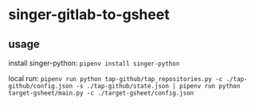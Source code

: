 # singer-gitlab-to-gsheet

## usage

install singer-python:
`pipenv install singer-python`

local run:
`pipenv run python tap-github/tap_repositories.py -c ./tap-github/config.json -s ./tap-github/state.json | pipenv run python target-gsheet/main.py -c ./target-gsheet/config.json`